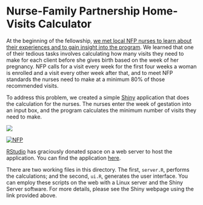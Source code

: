 # Nurse-Family Partnership Home-Visits Calculator

At the beginning of the fellowship, [we met local NFP nurses to learn about their experiences and to gain insight into the program](http://dssg.io/2013/06/28/redefining-which-problems-matter.html).  We learned that one of their tedious tasks involves calculating how many visits they need to make for each client before she gives birth based on the week of her pregnancy.  NFP calls for a visit every week for the first four weeks a woman is enrolled and a visit every other week after that, and to meet NFP standards the nurses need to make at a minimum 80% of those recommended visits.  

To address this problem, we created a simple [Shiny](http://www.rstudio.com/shiny/) application that does the calculation for the nurses.  The nurses enter the week of gestation into an input box, and the program calculates the minimum number of visits they need to make.  

<img src="https://github.com/dssg/nfp/blob/master/for_wiki/home_visits_calculator.gif" align="center">

[![NFP](http://spark.rstudio.com/jtwalsh0/ShinyApps/NFP/home_visits_calculator.png)](http://spark.rstudio.com/jtwalsh0/NFP/)

[RStudio](http://www.rstudio.com/) has graciously donated space on a web server to host the application.  You can find the application [here](http://spark.rstudio.com/jtwalsh0/NFP/).  

There are two working files in this directory.  The first, `server.R`, performs the calculations; and the second, `ui.R`, generates the user interface.  You can employ these scripts on the web with a Linux server and the Shiny Server software.  For more details, please see the Shiny webpage using the link provided above.

